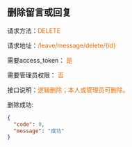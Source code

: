 ## 删除留言或回复

<p>请求方法：<span style="color:#e96900">DELETE</p>
<p>请求地址：<span style="color:#e96900">/leave/message/delete/{id}</span></p>
<p>需要access_token： <span style="color:#e96900">是</span></p>
<p>需要管理员权限： <span style="color:#e96900">否</span></p>

<p>接口说明：<span style="color:#e96900">逻辑删除；本人或管理员可删除。</span></p>

删除成功:
```json
{
  "code": 0,
  "message": "成功"
}
```